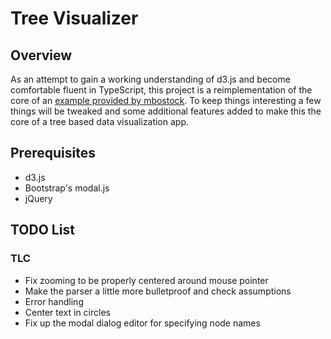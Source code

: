 Tree Visualizer
===

Overview
---

As an attempt to gain a working understanding of d3.js and become comfortable
fluent in TypeScript, this project is a reimplementation of the core of an
[example provided by mbostock](https://mbostock.github.io/d3/talk/20111018/tree.html).
To keep things interesting a few things will be tweaked and some additional features
added to make this the core of a tree based data visualization app.

Prerequisites
---
- d3.js
- Bootstrap's modal.js
- jQuery

TODO List
---

### TLC
- Fix zooming to be properly centered around mouse pointer
- Make the parser a little more bulletproof and check assumptions
- Error handling
- Center text in circles
- Fix up the modal dialog editor for specifying node names